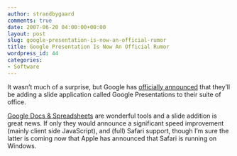 ```yaml
---
author: strandbygaard
comments: true
date: 2007-06-20 04:00:00+00:00
layout: post
slug: google-presentation-is-now-an-official-rumor
title: Google Presentation Is Now An Official Rumor
wordpress_id: 44
categories:
- Software
---
```


It wasn’t much of a surprise, but Google has [officially announced](http://googleblog.blogspot.com/2007/04/were-expecting.html) that they’ll be adding a slide application called Google Presentations to their suite of office.

[Google Docs & Spreadsheets](http://docs.google.com/) are wonderful tools and a slide addition is great news. If only they would announce a significant speed improvement (mainly client side JavaScript), and (full) Safari support, though I’m sure the latter is coming now that Apple has announced that Safari is running on Windows.